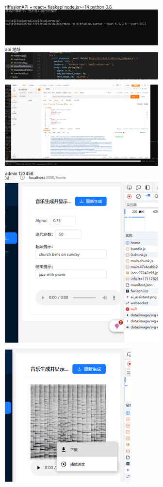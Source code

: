 riffusionAPI + react+ flaskapi 
node.js>=14
python 3.8
![alt text](ab1055a2d25f6578d2dc224c1c701a8.png)
api 地址
![alt text](d467128a6c53709a0461495d8c49e7c.png)

![alt text](1569978fea4fe22f6ef9a9695166c89.png)

admin
123456
![alt text](404dbe42cc6758b04833d50eb8b9469.png)

![alt text](9004731e5cbd4a030c6cf144dcfa979.png)